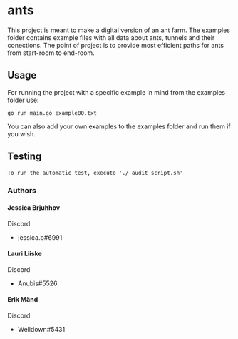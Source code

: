 # ants
This project is meant to make a digital version of an ant farm. The examples folder contains example files with all data about ants, tunnels and their conections. 
The point of project is to provide most efficient paths for ants from start-room to end-room.

## Usage
For running the project with a specific example in mind from the examples folder use:

```console
go run main.go example00.txt

```

You can also add your own examples to the examples folder and run them if you wish.

## Testing
```
To run the automatic test, execute './ audit_script.sh'
```

### Authors

#### Jessica Brjuhhov
Discord 
- jessica.b#6991
#### Lauri Liiske
Discord 
- Anubis#5526
#### Erik Mänd
Discord 
- Welldown#5431
